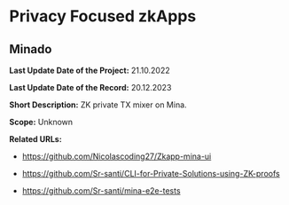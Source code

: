 # Privacy Focused zkApps

## Minado

**Last Update Date of the Project:** 21.10.2022

**Last Update Date of the Record:** 20.12.2023

**Short Description:** ZK private TX mixer on Mina.

**Scope:** Unknown

**Related URLs:** 

- https://github.com/Nicolascoding27/Zkapp-mina-ui

- https://github.com/Sr-santi/CLI-for-Private-Solutions-using-ZK-proofs

- https://github.com/Sr-santi/mina-e2e-tests